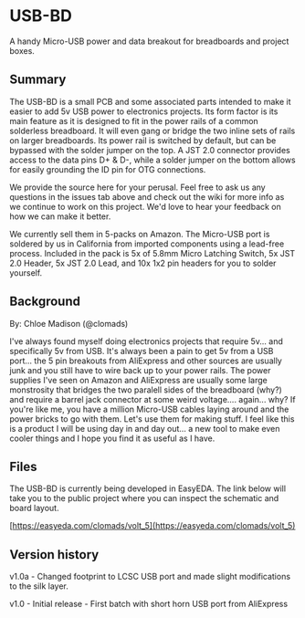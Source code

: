 # USB-BD
A handy Micro-USB power and data breakout for breadboards and project boxes.

## Summary
The USB-BD is a small PCB and some associated parts intended to make it easier to add 5v USB power to electronics projects. Its form factor is its main feature as it is designed to fit in the power rails of a common solderless breadboard. It will even gang or bridge the two inline sets of rails on larger breadboards. Its power rail is switched by default, but can be bypassed with the solder jumper on the top. A JST 2.0 connector provides access to the data pins D+ & D-, while a solder jumper on the bottom allows for easily grounding the ID pin for OTG connections.

We provide the source here for your perusal. Feel free to ask us any questions in the issues tab above and check out the wiki for more info as we continue to work on this project. We'd love to hear your feedback on how we can make it better.

We currently sell them in 5-packs on Amazon. The Micro-USB port is soldered by us in California from imported components using a lead-free process. Included in the pack is 5x of 5.8mm Micro Latching Switch, 5x JST 2.0 Header, 5x JST 2.0 Lead, and 10x 1x2 pin headers for you to solder yourself.

## Background

By: Chloe Madison (@clomads)

I've always found myself doing electronics projects that require 5v... and specifically 5v from USB. It's always been a pain to get 5v from a USB port... the 5 pin breakouts from AliExpress and other sources are usually junk and you still have to wire back up to your power rails. The power supplies I've seen on Amazon and AliExpress are usually some large monstrosity that bridges the two paralell sides of the breadboard (why?) and require a barrel jack connector at some weird voltage.... again... why? If you're like me, you have a million Micro-USB cables laying around and the power bricks to go with them. Let's use them for making stuff. I feel like this is a product I will be using day in and day out... a new tool to make even cooler things and I hope you find it as useful as I have. 


## Files

The USB-BD is currently being developed in EasyEDA. The link below will take you to the public project where you can inspect the schematic and board layout.

[https://easyeda.com/clomads/volt_5](https://easyeda.com/clomads/volt_5)


## Version history

v1.0a - Changed footprint to LCSC USB port and made slight modifications to the silk layer.

v1.0 - Initial release - First batch with short horn USB port from AliExpress
